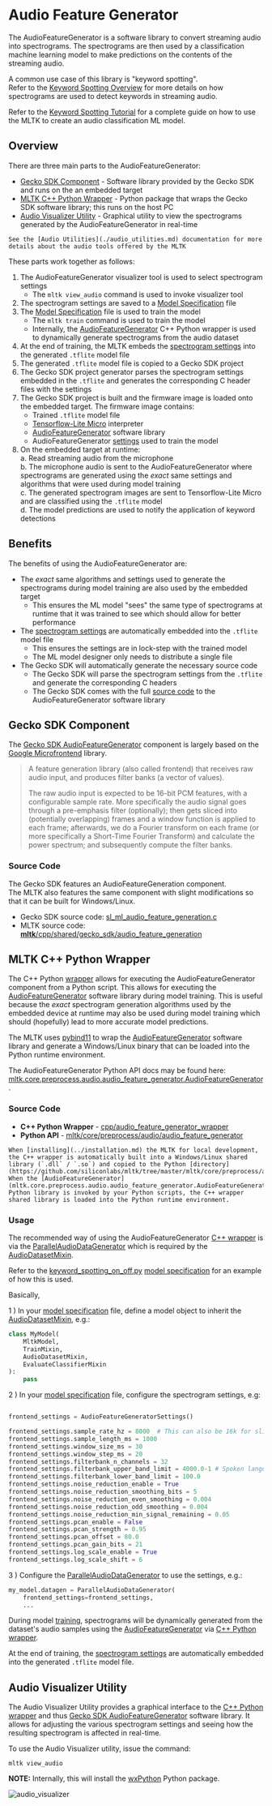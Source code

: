 # Audio Feature Generator


The AudioFeatureGenerator is a software library to convert streaming audio into spectrograms.
The spectrograms are then used by a classification machine learning model to make predictions on the 
contents of the streaming audio.

A common use case of this library is "keyword spotting".  
Refer to the [Keyword Spotting Overview](./keyword_spotting_overview.md) for more
details on how spectrograms are used to detect keywords in streaming audio.

Refer to the [Keyword Spotting Tutorial](../../mltk/tutorials/keyword_spotting_on_off) for a complete
guide on how to use the MLTK to create an audio classification ML model.


## Overview

There are three main parts to the AudioFeatureGenerator:
- [Gecko SDK Component](#gecko-sdk-component) - Software library provided by the Gecko SDK and runs on the an embedded target
- [MLTK C++ Python Wrapper](#mltk-c-python-wrapper) - Python package that wraps the Gecko SDK software library; this runs on the host PC
- [Audio Visualizer Utility](#audio-visualizer-utility) - Graphical utility to view the spectrograms generated by the AudioFeatureGenerator in real-time

```{note}
See the [Audio Utilities](./audio_utilities.md) documentation for more details about the audio tools offered by the MLTK
```

These parts work together as follows:

1. The AudioFeatureGenerator visualizer tool is used to select spectrogram settings
   - The `mltk view_audio` command is used to invoke visualizer tool
2. The spectrogram settings are saved to a [Model Specification](../guides/model_specification.md) file
3. The [Model Specification](../guides/model_specification.md) file is used to train the model
   - The `mltk train` command  is used to train the model
   - Internally, the [AudioFeatureGenerator](../cpp_development/wrappers/audio_feature_generator_wrapper.md) C++ Python wrapper is used to dynamically generate spectrograms from the audio dataset
4. At the end of training, the MLTK embeds the [spectrogram settings](../guides/model_parameters.html#audiodatasetmixin) into the generated `.tflite` model file
5. The generated `.tflite` model file is copied to a Gecko SDK project
6. The Gecko SDK project generator parses the spectrogram settings embedded in the `.tflite` and generates the corresponding C header files with the settings
7. The Gecko SDK project is built and the firmware image is loaded onto the embedded target. The firmware image contains:
   - Trained `.tflite` model file
   - [Tensorflow-Lite Micro](https://github.com/tensorflow/tflite-micro) interpreter
   - [AudioFeatureGenerator](https://docs.silabs.com/gecko-platform/latest/machine-learning/api/group-ml-audio-feature-generation) software library
   - AudioFeatureGenerator [settings](../guides/model_parameters.html#audiodatasetmixin) used to train the model
8. On the embedded target at runtime:  
   a. Read streaming audio from the microphone  
   b. The microphone audio is sent to the AudioFeatureGenerator where spectrograms are generated using the _exact_ same settings and algorithms that were used during model training  
   c. The generated spectrogram images are sent to Tensorflow-Lite Micro and are classified using the `.tflite` model  
   d. The model predictions are used to notify the application of keyword detections


## Benefits

The benefits of using the AudioFeatureGenerator are:

- The _exact_ same algorithms and settings used to generate the spectrograms during model training are also used by the embedded target
  - This ensures the ML model "sees" the same type of spectrograms at runtime that it was trained to see which should allow for better performance
- The [spectrogram settings](../guides/model_parameters.html#audiodatasetmixin) are automatically embedded into the `.tflite` model file
  - This ensures the settings are in lock-step with the trained model
  - The ML model designer only needs to distribute a single file 
- The Gecko SDK will automatically generate the necessary source code
  - The Gecko SDK will parse the spectrogram settings from the `.tflite` and generate the corresponding C headers
  - The Gecko SDK comes with the full [source code](https://github.com/SiliconLabs/gecko_sdk/blob/gsdk_4.0/util/third_party/tensorflow_extra/src/sl_ml_audio_feature_generation.c) to the AudioFeatureGenerator software library



## Gecko SDK Component

The [Gecko SDK AudioFeatureGenerator](https://docs.silabs.com/gecko-platform/latest/machine-learning/api/group-ml-audio-feature-generation) component is largely based on the [Google Microfrontend](https://github.com/tensorflow/tflite-micro/tree/main/tensorflow/lite/experimental/microfrontend/lib) library.

> A feature generation library (also called frontend) that receives raw audio input, and produces filter banks (a vector of values).
> 
> The raw audio input is expected to be 16-bit PCM features, with a configurable sample rate. More specifically the audio signal goes through a pre-emphasis filter (optionally); then gets sliced into (potentially overlapping) frames and a window function is applied to each frame; afterwards, we do a Fourier transform on each frame (or more specifically a Short-Time Fourier Transform) and calculate the power spectrum; and subsequently compute the filter banks.

### Source Code

The Gecko SDK features an AudioFeatureGeneration component.  
The MLTK also features the same component with slight modifications so that it can be built for Windows/Linux.


- Gecko SDK source code: [sl_ml_audio_feature_generation.c](https://github.com/SiliconLabs/gecko_sdk/blob/gsdk_4.0/util/third_party/tensorflow_extra/src/sl_ml_audio_feature_generation.c)
- MLTK source code: [__mltk__/cpp/shared/gecko_sdk/audio_feature_generation](../../cpp/shared/gecko_sdk/audio_feature_generation)

## MLTK C++ Python Wrapper

The C++ Python [wrapper](../cpp_development/wrappers/audio_feature_generator_wrapper.md) allows for executing the AudioFeatureGenerator component from a Python script. 
This allows for executing the [AudioFeatureGenerator](https://docs.silabs.com/gecko-platform/latest/machine-learning/api/group-ml-audio-feature-generation) software library during model training. This is useful because the _exact_ spectrogram generation algorithms used by the embedded device at runtime may also be used during model training which should (hopefully) lead to more accurate model predictions.

The MLTK uses [pybind11](https://pybind11.readthedocs.io/en/latest/) to wrap the [AudioFeatureGenerator](https://docs.silabs.com/gecko-platform/latest/machine-learning/api/group-ml-audio-feature-generation) software library and generate a Windows/Linux binary that can be loaded into the Python runtime environment.


The AudioFeatureGenerator Python API docs may be found here: [mltk.core.preprocess.audio.audio_feature_generator.AudioFeatureGenerator](mltk.core.preprocess.audio.audio_feature_generator.AudioFeatureGenerator).  


### Source Code

- __C++ Python Wrapper__ - [cpp/audio_feature_generator_wrapper](https://github.com/siliconlabs/mltk/tree/master/cpp/shared/audio_feature_generator_wrapper)  
- __Python API__ - [mltk/core/preprocess/audio/audio_feature_generator](https://github.com/siliconlabs/mltk/tree/master/mltk/core/preprocess/audio/audio_feature_generator)


```{note}
When [installing](../installation.md) the MLTK for local development, the C++ wrapper is automatically built into a Windows/Linux shared library (`.dll` / `.so`) and copied to the Python [directory](https://github.com/siliconlabs/mltk/tree/master/mltk/core/preprocess/audio/audio_feature_generator). 
When the [AudioFeatureGenerator](mltk.core.preprocess.audio.audio_feature_generator.AudioFeatureGenerator) Python library is invoked by your Python scripts, the C++ wrapper shared library is loaded into the Python runtime environment.
```


### Usage

The recommended way of using the AudioFeatureGenerator [C++ wrapper](../cpp_development/wrappers/audio_feature_generator_wrapper.md)
is via the [ParallelAudioDataGenerator](mltk.core.preprocess.audio.parallel_generator.ParallelAudioDataGenerator) which is required by the
[AudioDatasetMixin](mltk.core.AudioDatasetMixin).

Refer to the [keyword_spotting_on_off.py](https://github.com/siliconlabs/mltk/tree/master/mltk/models/siliconlabs/keyword_spotting_on_off.py) [model specification](../guides/model_specification.md) for an example of how this is used.

Basically, 


1 ) In your [model specification](../guides/model_specification.md) file, define a model object to inherit the [AudioDatasetMixin](mltk.core.AudioDatasetMixin), e.g.:

```python
class MyModel(
    MltkModel, 
    TrainMixin, 
    AudioDatasetMixin, 
    EvaluateClassifierMixin
):
    pass

```

2 ) In your [model specification](../guides/model_specification.md) file, configure the spectrogram settings, e.g:

```python

frontend_settings = AudioFeatureGeneratorSettings()

frontend_settings.sample_rate_hz = 8000  # This can also be 16k for slightly better performance at the cost of more RAM
frontend_settings.sample_length_ms = 1000
frontend_settings.window_size_ms = 30
frontend_settings.window_step_ms = 20
frontend_settings.filterbank_n_channels = 32
frontend_settings.filterbank_upper_band_limit = 4000.0-1 # Spoken language usually only goes up to 4k
frontend_settings.filterbank_lower_band_limit = 100.0
frontend_settings.noise_reduction_enable = True
frontend_settings.noise_reduction_smoothing_bits = 5
frontend_settings.noise_reduction_even_smoothing = 0.004
frontend_settings.noise_reduction_odd_smoothing = 0.004
frontend_settings.noise_reduction_min_signal_remaining = 0.05
frontend_settings.pcan_enable = False
frontend_settings.pcan_strength = 0.95
frontend_settings.pcan_offset = 80.0
frontend_settings.pcan_gain_bits = 21
frontend_settings.log_scale_enable = True
frontend_settings.log_scale_shift = 6
```

3 ) Configure the [ParallelAudioDataGenerator](mltk.core.preprocess.audio.parallel_generator.ParallelAudioDataGenerator) to use the settings, e.g.:

```python
my_model.datagen = ParallelAudioDataGenerator(
    frontend_settings=frontend_settings,
    ...
```


During model [training](../guides/model_training.md), spectrograms will be dynamically generated from the dataset's audio samples using the 
[AudioFeatureGenerator](https://docs.silabs.com/gecko-platform/latest/machine-learning/api/group-ml-audio-feature-generation) via [C++ Python wrapper](../cpp_development/wrappers/audio_feature_generator_wrapper.md).

At the end of training, the [spectrogram settings](../guides/model_parameters.html#audiodatasetmixin) are automatically embedded into the generated `.tflite` model file.



## Audio Visualizer Utility

The Audio Visualizer Utility provides a graphical interface to the [C++ Python wrapper](mltk.core.preprocess.audio.audio_feature_generator.AudioFeatureGenerator) and thus 
[Gecko SDK AudioFeatureGenerator](https://docs.silabs.com/gecko-platform/latest/machine-learning/api/group-ml-audio-feature-generation) software library.
It allows for adjusting the various spectrogram settings and seeing how the resulting spectrogram is affected in real-time.


To use the Audio Visualizer utility, issue the command:

```shell
mltk view_audio
```

__NOTE:__ Internally, this will install the [wxPython](https://www.wxpython.org/) Python package.


![audio_visualizer](../img/audio_visualizer.gif)

